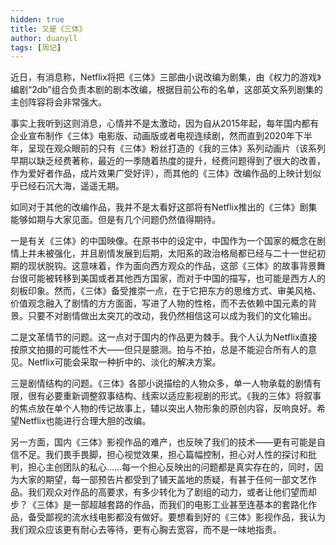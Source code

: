 ```yaml
---
hidden: true
title: 又是《三体》
author: duanyll
tags: [周记]
---
```


近日，有消息称，Netflix将把《三体》三部曲小说改编为剧集，由《权力的游戏》编剧“2db”组合负责本剧的剧本改编，根据目前公布的名单，这部英文系列剧集的主创阵容将会非常强大。

事实上我听到这则消息，心情并不是太激动，因为自从2015年起，每年国内都有企业宣布制作《三体》电影版、动画版或者电视连续剧，然而直到2020年下半年，呈现在观众眼前的只有《三体》粉丝打造的《我的三体》系列动画片（该系列早期以缺乏经费著称，最近的一季随着热度的提升，经费问题得到了很大的改善，作为爱好者作品，成片效果广受好评），而其他的《三体》改编作品的上映计划似乎已经石沉大海，遥遥无期。

如同对于其他的改编作品，我并不是太看好这部将有Netflix推出的《三体》剧集能够如期与大家见面。但是有几个问题仍然值得期待。

一是有关《三体》的中国映像。在原书中的设定中，中国作为一个国家的概念在剧情上并未被强化，并且剧情发展到后期，太阳系的政治格局都已经与二十一世纪初期的现状脱钩。这意味着，作为面向西方观众的作品，这部《三体》的故事背景舞台很可能被转移到美国或者其他西方国家，而对于中国的描写，也可能是西方人的刻板印象。然而，《三体》备受推崇一点，在于它把东方的思维方式、审美风格、价值观念融入了剧情的方方面面，写进了人物的性格，而不去依赖中国元素的背景。只要不对剧情做出太突兀的改动，我仍然相信这可以成为我们的文化输出。

二是文革情节的问题。这一点对于国内的作品更为棘手。我个人认为Netflix直接按原文拍摄的可能性不大——但只是臆测。拍与不拍，总是不能迎合所有人的意见。Netflix可能会采取一种折中的、淡化的解决方案。

三是剧情结构的问题。《三体》各部小说描绘的人物众多，单一人物承载的剧情有限，很有必要重新调整叙事结构、线索以适应影视剧的形式。《我的三体》将叙事的焦点放在单个人物的传记故事上，辅以突出人物形象的原创内容，反响良好。希望Netflix也能进行合理大胆的改编。

另一方面，国内《三体》影视作品的难产，也反映了我们的技术——更有可能是自信不足。我们畏手畏脚，担心视觉效果，担心篇幅控制，担心对人性的探讨和批判，担心主创团队的私心……每一个担心反映出的问题都是真实存在的，同时，因为大家的期望，每一部预告片都受到了铺天盖地的质疑，有甚于任何一部文艺作品。我们观众对作品的高要求，有多少转化为了剧组的动力，或者让他们望而却步？《三体》是一部超越套路的作品，而我们的电影工业甚至连基本的套路化作品，备受鄙视的流水线电影都没有做好。要想看到好的《三体》影视作品，我认为我们观众应该更有耐心去等待，更有心胸去宽容，而不是一味地指责。
